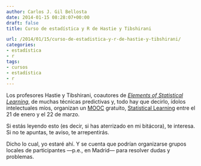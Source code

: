 ```yaml
---
author: Carlos J. Gil Bellosta
date: 2014-01-15 08:28:07+00:00
draft: false
title: Curso de estadística y R de Hastie y Tibshirani

url: /2014/01/15/curso-de-estadistica-y-r-de-hastie-y-tibshirani/
categories:
- estadística
- r
tags:
- cursos
- estadística
- r
---
```


Los profesores Hastie y Tibshirani, coautores de _[Elements of Statistical Learning](http://statweb.stanford.edu/~tibs/ElemStatLearn/)_, de muchas técnicas predictivas y, todo hay que decirlo, ídolos intelectuales míos, organizan un [MOOC](http://es.wikipedia.org/wiki/MOOC) gratuito, [Statistical Learning](https://class.stanford.edu/courses/HumanitiesScience/StatLearning/Winter2014/about) entre el 21 de enero y el 22 de marzo.

Si estás leyendo esto (es decir, si has aterrizado en mi bitácora), te interesa. Si no te apuntas, te aviso, te arrepentirás.

Dicho lo cual, yo estaré ahí. Y se cuenta que podrían organizarse grupos locales de participantes —p.e., en Madrid— para resolver dudas y problemas.


